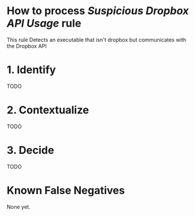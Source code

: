 # How to process *Suspicious Dropbox API Usage* rule
This rule Detects an executable that isn't dropbox but communicates with the Dropbox API

# 1. Identify
TODO

# 2. Contextualize
TODO

# 3. Decide
TODO

# Known False Negatives
None yet.
